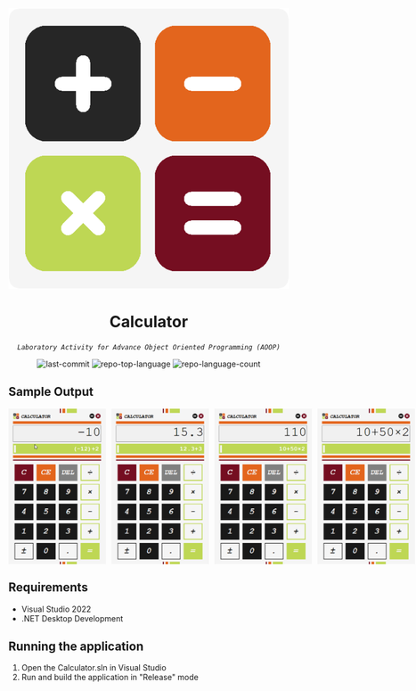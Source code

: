 <p align="center">
  <img src="images/logo.png"  alt="LOGO" />
</p>
<p align="center">
    <h1 align="center">Calculator</h1>
</p>
<p align="center">
    <em><code>Laboratory Activity for Advance Object Oriented Programming (AOOP)</code></em>
</p>
<p align="center">
	<img src="https://img.shields.io/github/last-commit/DeogenesMaranan/WinFormsCalculator?style=flat&logo=git&logoColor=white&color=0080ff" alt="last-commit">
	<img src="https://img.shields.io/github/languages/top/DeogenesMaranan/WinFormsCalculator?style=flat&color=0080ff" alt="repo-top-language">
	<img src="https://img.shields.io/github/languages/count/DeogenesMaranan/WinFormsCalculator?style=flat&color=0080ff" alt="repo-language-count">
</p>

## Sample Output

<div style="display: flex;">
    <img src="images/output%20(1).png" alt="Image 1" style="width: 175px; height: auto; margin-right: 10px;">
    <img src="images/output%20(2).png" alt="Image 2" style="width: 175px; height: auto; margin-right: 10px;">
    <img src="images/output%20(3).png" alt="Image 3" style="width: 175px; height: auto; margin-right: 10px;">
    <img src="images/output%20(4).png" alt="Image 4" style="width: 175px; height: auto; margin-right: 10px;">
    <img src="images/output%20(5).png" alt="Image 5" style="width: 175px; height: auto; margin-right: 10px;">
    <img src="images/output%20(6).png" alt="Image 6" style="width: 175px; height: auto; margin-right: 10px;">
    <img src="images/output%20(7).png" alt="Image 7" style="width: 175px; height: auto;">
</div>

## Requirements
- Visual Studio 2022
- .NET Desktop Development

## Running the application
1. Open the Calculator.sln in Visual Studio
2. Run and build the application in "Release" mode
